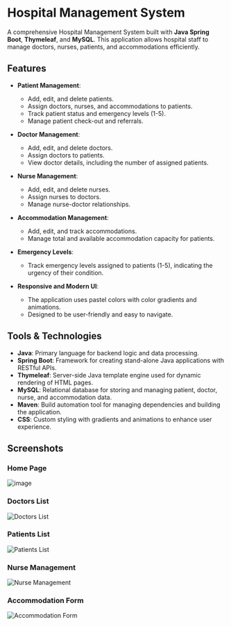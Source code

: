 # Hospital Management System

A comprehensive Hospital Management System built with **Java Spring Boot**, **Thymeleaf**, and **MySQL**. This application allows hospital staff to manage doctors, nurses, patients, and accommodations efficiently.

## Features

- **Patient Management**: 
  - Add, edit, and delete patients.
  - Assign doctors, nurses, and accommodations to patients.
  - Track patient status and emergency levels (1-5).
  - Manage patient check-out and referrals.

- **Doctor Management**: 
  - Add, edit, and delete doctors.
  - Assign doctors to patients.
  - View doctor details, including the number of assigned patients.

- **Nurse Management**: 
  - Add, edit, and delete nurses.
  - Assign nurses to doctors.
  - Manage nurse-doctor relationships.

- **Accommodation Management**: 
  - Add, edit, and track accommodations.
  - Manage total and available accommodation capacity for patients.

- **Emergency Levels**: 
  - Track emergency levels assigned to patients (1-5), indicating the urgency of their condition.

- **Responsive and Modern UI**:
  - The application uses pastel colors with color gradients and animations.
  - Designed to be user-friendly and easy to navigate.

## Tools & Technologies

- **Java**: Primary language for backend logic and data processing.
- **Spring Boot**: Framework for creating stand-alone Java applications with RESTful APIs.
- **Thymeleaf**: Server-side Java template engine used for dynamic rendering of HTML pages.
- **MySQL**: Relational database for storing and managing patient, doctor, nurse, and accommodation data.
- **Maven**: Build automation tool for managing dependencies and building the application.
- **CSS**: Custom styling with gradients and animations to enhance user experience.
## Screenshots
### Home Page
![image](https://github.com/user-attachments/assets/b1148f45-774b-41bb-9e17-1d6472273a81)

### Doctors List
![Doctors List](https://via.placeholder.com/800x400) <!-- Replace with a screenshot of the doctors list page -->

### Patients List
![Patients List](https://via.placeholder.com/800x400) <!-- Replace with a screenshot of the patients list page -->

### Nurse Management
![Nurse Management](https://via.placeholder.com/800x400) <!-- Replace with a screenshot of the nurses list page -->

### Accommodation Form
![Accommodation Form](https://via.placeholder.com/800x400) <!-- Replace with a screenshot of the accommodation form page -->
